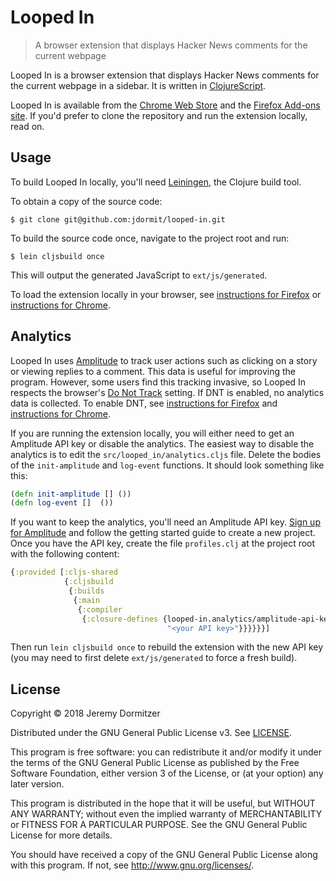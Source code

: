 # Looped In
> A browser extension that displays Hacker News comments for the current webpage

Looped In is a browser extension that displays Hacker News comments for the current webpage in a sidebar. It is written in [ClojureScript](https://clojurescript.org).

Looped In is available from the [Chrome Web Store](TODO) and the [Firefox Add-ons site](TODO). If you'd prefer to clone the repository and run the extension locally, read on.

## Usage

To build Looped In locally, you'll need [Leiningen](https://leiningen.org), the Clojure build tool.

To obtain a copy of the source code:

    $ git clone git@github.com:jdormit/looped-in.git
    
To build the source code once, navigate to the project root and run:

    $ lein cljsbuild once

This will output the generated JavaScript to `ext/js/generated`.

To load the extension locally in your browser, see [instructions for Firefox](https://developer.mozilla.org/en-US/Add-ons/WebExtensions/Temporary_Installation_in_Firefox) or [instructions for Chrome](https://developer.chrome.com/extensions/getstarted#unpacked).

## Analytics
Looped In uses [Amplitude](https://amplitude.com) to track user actions such as clicking on a story or viewing replies to a comment. This data is useful for improving the program. However, some users find this tracking invasive, so Looped In respects the browser's [Do Not Track](https://www.w3.org/2011/tracking-protection/drafts/tracking-dnt.html) setting. If DNT is enabled, no analytics data is collected. To enable DNT, see [instructions for Firefox](https://support.mozilla.org/en-US/kb/how-do-i-turn-do-not-track-feature?redirectlocale=en-US&redirectslug=how-do-i-stop-websites-tracking-me) and [instructions for Chrome](https://support.google.com/chrome/answer/2790761).

If you are running the extension locally, you will either need to get an Amplitude API key or disable the analytics. The easiest way to disable the analytics is to edit the `src/looped_in/analytics.cljs` file. Delete the bodies of the `init-amplitude` and `log-event` functions. It should look something like this:

```clojure
(defn init-amplitude [] ())
(defn log-event []  ())
```

If you want to keep the analytics, you'll need an Amplitude API key. [Sign up for Amplitude](https://amplitude.com/signup?ref=nav) and follow the getting started guide to create a new project. Once you have the API key, create the file `profiles.clj` at the project root with the following content:

```clojure
{:provided [:cljs-shared
            {:cljsbuild
             {:builds
              {:main
               {:compiler
                {:closure-defines {looped-in.analytics/amplitude-api-key
                                   "<your API key>"}}}}}}]
```

Then run `lein cljsbuild once` to rebuild the extension with the new API key (you may need to first delete `ext/js/generated` to force a fresh build).

## License

Copyright © 2018 Jeremy Dormitzer

Distributed under the GNU General Public License v3. See [LICENSE](./LICENSE).

This program is free software: you can redistribute it and/or modify
it under the terms of the GNU General Public License as published by
the Free Software Foundation, either version 3 of the License, or
(at your option) any later version.

This program is distributed in the hope that it will be useful,
but WITHOUT ANY WARRANTY; without even the implied warranty of
MERCHANTABILITY or FITNESS FOR A PARTICULAR PURPOSE.  See the
GNU General Public License for more details.

You should have received a copy of the GNU General Public License
along with this program.  If not, see <http://www.gnu.org/licenses/>.
